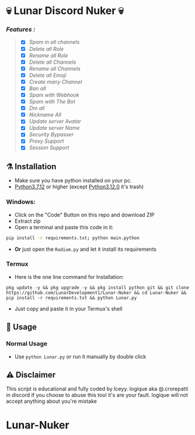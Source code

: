 # 💀 Lunar Discord Nuker 💀



### *Features :*
> - [x] *Spam in all channels*
> - [x] *Delete all Role*
> - [x] *Rename all Role*
> - [x] *Delete all Channels*
> - [x] *Rename all Channels*
> - [x] *Delete all Emoji*
> - [x] *Create many Channel*
> - [x] *Ban all*
> - [x] *Spam with Webhook*
> - [x] *Spam with The Bot*
> - [x] *Dm all*
> - [x] *Nickname All*
> - [x] *Update server Avatar*
> - [x] *Update server Name*
> - [x] *Security Bypasser*
> - [x] *Proxy Support*
> - [x] *Session Support*
## ⚗ Installation

- Make sure you have python installed on your pc. 
- [Python3.7.12](https://www.python.org/downloads/release/python-3712/) or higher (except [Python3.12.0](https://www.python.org/downloads/release/python-3120/) it's trash)


### Windows: 
- Click on the "Code" Button on this repo and download ZIP
- Extract zip
- Open a terminal and paste this code in it:
```bash
pip install -r requirements.txt; python main.python
``` 
- **Or** just open the `Radium.py` and let it install its requirements


### Termux
- Here is the one line command for Installation:
```shell
pkg update -y && pkg upgrade -y && pkg install python git && git clone https://github.com/LunarDevelopment1/Lunar-Nuker && cd Lunar-Nuker && pip install -r requirements.txt && python Lunar.py
```
- Just copy and paste it in your Termux's shell



## 🤔 Usage

### Normal Usage
- Use `python Lunar.py` or run it manually by double click
 

## ⚠ Disclaimer

This script is educational and fully coded by Iceyy. logique aka @.crorepatti in discord
if you choose to abuse this tool it's are your fault. logique will not accept anything about you're mistake
# Lunar-Nuker

